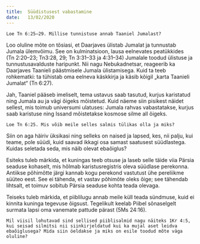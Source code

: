 ```yaml
---
title:  Süüdistusest vabastamine
date:   13/02/2020
---
```



`Loe Tn 6:25–29. Millise tunnistuse annab Taaniel Jumalast?`

Loo oluline mõte on tõsiasi, et Daarjaves ülistab Jumalat ja tunnustab Jumala ülemvõimu. See on kulminatsioon, lausa eelnevates peatükkides  
(Tn 2:20–23; Tn3:28, 29; Tn 3:31–33 ja 4:31–34) Jumalale toodud ülistuse ja tunnustusavalduste haripunkt. Nii nagu Nebukadnetsar, reageerib ka Daarjaves Taanieli päästmisele Jumala ülistamisega. Kuid ta teeb rohkematki: ta tühistab oma eelneva käskkirja ja käsib kõigil „karta Taanieli Jumalat“ (Tn 6:27).

Jah, Taaniel pääseb imeliselt, tema ustavus saab tasutud, kurjus karistatud ning Jumala au ja vägi õigeks mõistetud. Kuid näeme siin pisikest näidet sellest, mis toimub universumi ulatuses: Jumala rahvas vabastatakse, kurjus saab karistuse ning Issand mõistetakse kosmose silme all õigeks.

`Loe Tn 6:25. Mis võib meile selles salmis tülikas olla ja miks?`

Siin on aga häiriv üksikasi ning selleks on naised ja lapsed, kes, nii palju, kui teame, pole süüdi, kuid saavad ikkagi osa samast saatusest süüdlastega. Kuidas seletada seda, mis näib olevat ebaõiglus?

Esiteks tuleb märkida, et kuningas teeb otsuse ja laseb selle täide viia Pärsia seaduse kohaselt, mis hõlmab karistusregistris oleva süüdlase perekonna. Antiikse põhimõtte järgi kannab kogu perekond vastutust ühe pereliikme süüteo eest. See ei tähenda, et vastav põhimõte oleks õige; see tähendab lihtsalt, et toimuv sobitub Pärsia seaduse kohta teada olevaga.

Teiseks tuleb märkida, et piiblilugu annab meile küll teada sündmuse, kuid ei kinnita kuninga tegevuse õigsust. Tegelikult keelab Piibel sõnaselgelt surmata lapsi oma vanemate pattude pärast (5Ms 24:16).

`Mil viisil lohutavad sind sellised piiblisalmid nagu näiteks 1Kr 4:5, kui seisad silmitsi nii siinkirjeldatud kui ka mujal aset leidva ebaõiglusega? Mida siin öeldakse ja miks on esile toodud mõte väga oluline?`
